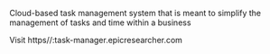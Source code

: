 Cloud-based task management system that is meant to simplify the management of tasks and time within a business

Visit https//:task-manager.epicresearcher.com
